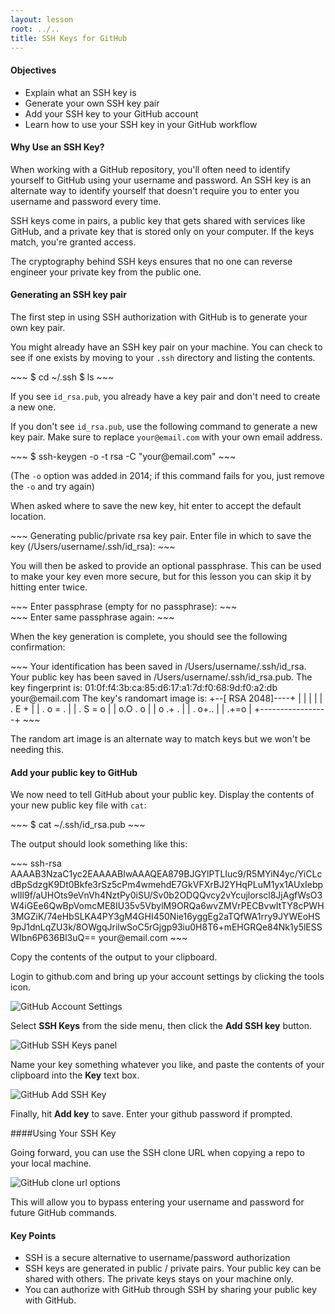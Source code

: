 ```yaml
---
layout: lesson
root: ../..
title: SSH Keys for GitHub
---
```

<div class="objectives" markdown="1">

#### Objectives
*   Explain what an SSH key is
*   Generate your own SSH key pair
*   Add your SSH key to your GitHub account
*   Learn how to use your SSH key in your GitHub workflow

</div>

#### Why Use an SSH Key?

When working with a GitHub repository, you'll often need to identify yourself to GitHub using your username and password. An SSH key is an alternate way to identify yourself that doesn't require you to enter you username and password every time.

SSH keys come in pairs, a public key that gets shared with services like GitHub, and a private key that is stored only on your computer. If the keys match, you're granted access.  

The cryptography behind SSH keys ensures that no one can reverse engineer your private key from the public one.

#### Generating an SSH key pair

The first step in using SSH authorization with GitHub is to generate your own key pair.

You might already have an SSH key pair on your machine. You can check to see if one exists by moving to your `.ssh` directory and listing the contents.

<div class="in" markdown="1">
~~~
$ cd ~/.ssh
$ ls
~~~
</div>

If you see `id_rsa.pub`, you already have a key pair and don't need to create a new one.

If you don't see `id_rsa.pub`, use the following command to generate a new key pair. Make sure to replace `your@email.com` with your own email address.

<div class="in" markdown="1">
~~~
$ ssh-keygen -o -t rsa -C "your@email.com"
~~~
</div>

(The `-o` option was added in 2014; if this command fails for you, just remove the `-o` and try again)

When asked where to save the new key, hit enter to accept the default location.

<div class="out" markdown="1">
~~~
Generating public/private rsa key pair.
Enter file in which to save the key (/Users/username/.ssh/id_rsa):
~~~
</div>

You will then be asked to provide an optional passphrase. This can be used to make your key even more secure, but for this lesson you can skip it by hitting enter twice.

<div class="out" markdown="1">
~~~
Enter passphrase (empty for no passphrase):
~~~
</div>

<div class="out" markdown="1">
~~~
Enter same passphrase again:
~~~
</div>

When the key generation is complete, you should see the following confirmation:

<div class="out" markdown="1">
~~~
Your identification has been saved in /Users/username/.ssh/id_rsa.
Your public key has been saved in /Users/username/.ssh/id_rsa.pub.
The key fingerprint is:
01:0f:f4:3b:ca:85:d6:17:a1:7d:f0:68:9d:f0:a2:db your@email.com
The key's randomart image is:
+--[ RSA 2048]----+
|                 |
|                 |
|        . E +    |
|       . o = .   |
|      . S =   o  |
|       o.O . o   |
|       o .+ .    |
|      . o+..     |
|       .+=o      |
+-----------------+
~~~
</div>

The random art image is an alternate way to match keys but we won't be needing this.

#### Add your public key to GitHub

We now need to tell GitHub about your public key.  Display the contents of your new public key file with `cat`:

<div class="in" markdown="1">
~~~
$ cat ~/.ssh/id_rsa.pub
~~~
</div>

The output should look something like this:

<div class="out" markdown="1">
~~~
ssh-rsa AAAAB3NzaC1yc2EAAAABIwAAAQEA879BJGYlPTLIuc9/R5MYiN4yc/YiCLcdBpSdzgK9Dt0Bkfe3rSz5cPm4wmehdE7GkVFXrBJ2YHqPLuM1yx1AUxIebpwlIl9f/aUHOts9eVnVh4NztPy0iSU/Sv0b2ODQQvcy2vYcujlorscl8JjAgfWsO3W4iGEe6QwBpVomcME8IU35v5VbylM9ORQa6wvZMVrPECBvwItTY8cPWH3MGZiK/74eHbSLKA4PY3gM4GHI450Nie16yggEg2aTQfWA1rry9JYWEoHS9pJ1dnLqZU3k/8OWgqJrilwSoC5rGjgp93iu0H8T6+mEHGRQe84Nk1y5lESSWIbn6P636Bl3uQ== your@email.com
~~~
</div>

Copy the contents of the output to your clipboard.

Login to github.com and bring up your account settings by clicking the tools icon.

![GitHub Account Settings](img/github-account-settings.png)

Select **SSH Keys** from the side menu, then click the **Add SSH key** button.

![GitHub SSH Keys panel](img/github-ssh-keys.png)

Name your key something whatever you like, and paste the contents of your clipboard into the **Key** text box.

![GitHub Add SSH Key](img/github-add-ssh-key.png)

Finally, hit **Add key** to save. Enter your github password if prompted.


####Using Your SSH Key

Going forward, you can use the SSH clone URL when copying a repo to your local machine.

![GitHub clone url options](img/github-ssh-clone-url.png)

This will allow you to bypass entering your username and password for future GitHub commands. 

<div class="keypoints" markdown="1">

#### Key Points
*  SSH is a secure alternative to username/password authorization
*  SSH keys are generated in public / private pairs. Your public key can be shared with others. The private keys stays on your machine only.
*  You can authorize with GitHub through SSH by sharing your public key with GitHub.
</div>
